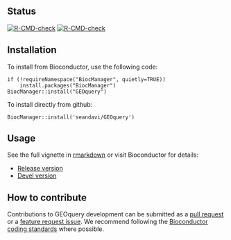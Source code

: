## Status

<!-- badges: start -->
[![R-CMD-check](https://github.com/seandavi/GEOquery/workflows/R-CMD-check/badge.svg)](https://github.com/seandavi/GEOquery/actions)
[![R-CMD-check](https://github.com/seandavi/GEOquery/actions/workflows/R-CMD-check.yaml/badge.svg)](https://github.com/seandavi/GEOquery/actions/workflows/R-CMD-check.yaml)
<!-- badges: end -->

## Installation

To install from Bioconductor, use the following code:

```{r}
if (!requireNamespace("BiocManager", quietly=TRUE))
    install.packages("BiocManager")
BiocManager::install("GEOquery")
```

To install directly from github:

```{r}
BiocManager::install('seandavi/GEOquery')
```

## Usage

See the full vignette in [rmarkdown](https://github.com/seandavi/GEOquery/blob/master/vignettes/GEOquery.Rmd) or visit Bioconductor for details:

- [Release version](http://www.bioconductor.org/packages/release/bioc/html/GEOquery.html)
- [Devel version](http://www.bioconductor.org/packages/devel/bioc/html/GEOquery.html)

## How to contribute

Contributions to GEOquery development can be submitted as a [pull request](https://github.com/seandavi/GEOquery/pulls) or a [feature request issue](https://github.com/seandavi/GEOquery/issues). We recommend following the [Bioconductor coding standards](https://contributions.bioconductor.org/r-code.html) where possible.  
